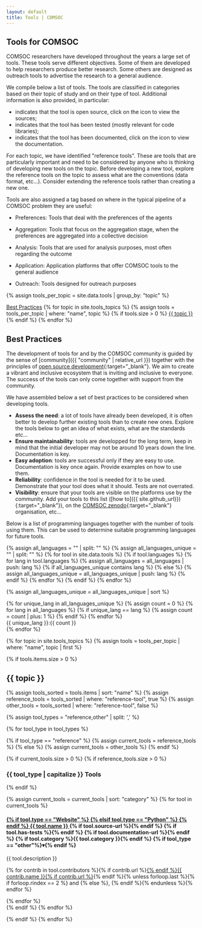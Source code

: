 ```yaml
---
layout: default
title: Tools | COMSOC
---
```


<section markdown="1" class="section-with-navs">

# Tools for COMSOC

COMSOC researchers have developed throughout the years a large set of tools. These tools serve 
different objectives. Some of them are developed to help researchers produce better research.
Some others are designed as outreach tools to advertise the research to a general audience.

We compile below a list of tools.
The tools are classified in categories based on their topic of study and on their type of tool.
Additional information is also provided, in particular:
- <i class="fa-solid fa-laptop-code"></i> indicates that the tool is open source, click on the icon to view the sources;
- <i class="fa-solid fa-list-check"></i> indicates that the tool has been tested (mostly relevant for code libraries);
- <i class="fa-solid fa-book"></i> indicates that the tool has been documented, click on the icon to view the documentation.

For each topic, we have identified "reference tools". These are tools that are particularly
important and need to be considered by anyone who is thinking of developing new tools on the topic.
Before developing a new tool, explore the reference tools on the topic to assess what are the
conventions (data format, etc...). Consider extending the reference tools rather than creating a new
one.

Tools are also assigned a tag based on where in the typical pipeline of a COMSOC problem they are
useful:
- <span class="badge tool-category">Preferences</span>: Tools that deal with the preferences of the agents  

- <span class="badge tool-category">Aggregation</span>: Tools that focus on the aggregation stage, when the preferences are aggregated into a collective decision

- <span class="badge tool-category">Analysis</span>: Tools that are used for analysis purposes, most often regarding the outcome

- <span class="badge tool-category">Application</span>: Application platforms that offer COMSOC tools to the general audience

- <span class="badge tool-category">Outreach</span>: Tools designed for outreach purposes

{% assign tools_per_topic = site.data.tools | group_by: "topic" %}

<div class="page-navigation-wrap">
<div class="page-navigation">
<span><a href="#best-practices">Best Practices</a></span>
{% for topic in site.tools_topics %}
{% assign tools = tools_per_topic | where: "name", topic %}
{% if tools.size > 0 %}
<span><a href="#{{ topic }}">{{ topic }}</a></span>
{% endif %}
{% endfor %}
</div>
</div>

</section>

<section id="best-practices" markdown="1">

## Best Practices

The development of tools for and by the COMSOC community is guided by the sense of [community]({{ "community" | relative_url }})
together with the principles of [open source development](https://opensource.com/resources/what-open-source){:target="_blank"}.
We aim to create a vibrant and inclusive ecosystem that is inviting and inclusive to everyone.
The success of the tools can only come together with support from the community.

We have assembled below a set of best practices to be considered when developing tools.

- **Assess the need**: a lot of tools have already been developed, it is often better to develop further existing tools than to create new ones. Explore the tools below to get an idea of what exists, what are the standards etc... 
- **Ensure maintainability**: tools are developped for the long term, keep in mind that the initial developer may not be around 10 years down the line. Documentation is key.
- **Easy adoption**: tools are successful only if they are easy to use. Documentation is key once again. Provide examples on how to use them.
- **Reliability**: confidence in the tool is needed for it to be used. Demonstrate that your tool does what it should. Tests are not overrated.
- **Visibility**: ensure that your tools are visible on the platforms use by the community. Add your tools to this list ([how to]({{ site.github_url}}){:target="_blank"}), on the [COMSOC zenodo](https://zenodo.org/communities/comsoc){:target="_blank"} organisation, etc...

Below is a list of programming languages together with the number of tools using them. This can be
used to determine suitable programming languages for future tools.


{% assign all_languages = "" | split: "" %}
{% assign all_languages_unique = "" | split: "" %}
{% for tool in site.data.tools %}
{% if tool.languages %}
{% for lang in tool.languages %}
{% assign all_languages = all_languages | push: lang %}
{% if all_languages_unique contains lang %}
{% else %}
{% assign all_languages_unique = all_languages_unique | push: lang %}
{% endif %}
{% endfor %}
{% endif %}
{% endfor %}

{% assign all_languages_unique = all_languages_unique | sort %}

<div class="programming-languages-wrap">
{% for unique_lang in all_languages_unique %}
{% assign count = 0 %}
{% for lang in all_languages %}
{% if unique_lang == lang %}
{% assign count = count | plus: 1 %}
{% endif %}
{% endfor %}
<div class="programming-languages"><span>{{ unique_lang }}:</span><span>{{ count }}</span></div>
{% endfor %}
</div>

</section>

{% for topic in site.tools_topics %}
{% assign tools = tools_per_topic | where: "name", topic | first %}

{% if tools.items.size > 0 %}

<section id="{{ topic }}">

<h2>{{ topic }}</h2>

{% assign tools_sorted = tools.items | sort: "name" %}
{% assign reference_tools = tools_sorted | where: "reference-tool", true %}
{% assign other_tools = tools_sorted | where: "reference-tool", false %}

{% assign tool_types = "reference,other" | split: ',' %}

{% for tool_type in tool_types %}

{% if tool_type == "reference" %}
{% assign current_tools = reference_tools %}
{% else %}
{% assign current_tools = other_tools %}
{% endif %}

{% if current_tools.size > 0 %}
{% if reference_tools.size > 0 %}
<h3>{{ tool_type | capitalize }} Tools</h3>
{% endif %}

<div class="{{ tool_type }}-tools-wrap tools-wrap">

{% assign current_tools = current_tools | sort: "category" %}
{% for tool in current_tools %}
<div class="{{ tool_type }}-tool-wrap tool-wrap">

<h4 class="{{ tool_type }}-tool-title">
    <span>
        <a href="{{ tool.url }}" target="_blank">
            {% if tool.type == "Website" %}
                <i class="fa-solid fa-globe"></i>
            {% elsif tool.type == "Python" %}
                <i class="fa-brands fa-python"></i>
            {% endif %}
            {{ tool.name }}
        </a>
    </span>
    <span class="badges-wrap">
        {% if tool.source-url %}<span><a href="{{ tool.source-url }}" target="_blank"><i class="fa-solid fa-laptop-code"></i></a></span>{% endif %}
        {% if tool.has-tests %}<span><i class="fa-solid fa-list-check"></i></span>{% endif %}
        {% if tool.documentation-url %}<span><a href="{{ tool.documentation-url }}" target="_blank"><i class="fa-solid fa-book"></i></a></span>{% endif %}
        {% if tool.category %}<span class="badge tool-category">{{ tool.category }}</span>{% endif %}
        {% if tool_type == "other"%}<span class="toggle-arrow">&#9662;</span>{% endif %}
    </span>
</h4>

<div class="{{ tool_type }}-tool-details tool-details">

<p>{{ tool.description }}</p>

<p>
    {% for contrib in tool.contributors %}<span{% if contrib.maintainer %} class="tool-contributor"{% endif%}>{% if contrib.url %}<a href="{{ contrib.url }}">{% endif %}{{ contrib.name }}{% if contrib.url %}</a>{% endif %}</span>{% unless forloop.last %}{% if forloop.rindex == 2 %} and {% else %}, {% endif %}{% endunless %}{% endfor %}
</p>
</div>
</div>
{% endfor %}
</div>
{% endif %}
{% endfor %}

</section>

{% endif %}
{% endfor %}


<script>
document.addEventListener('DOMContentLoaded', function () {
    const titles = document.querySelectorAll('.other-tool-title');
    titles.forEach(function (title) {
        title.addEventListener('click', function () {
            const content = title.nextElementSibling;
            content.classList.toggle('show');
            title.classList.toggle('show');
        });
    });
});
</script>